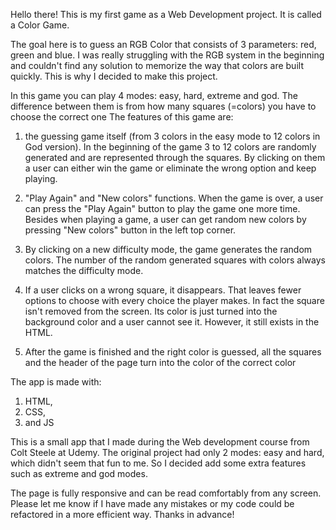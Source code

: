 Hello there! This is my first game as a Web Development project. It is called a Color Game.

The goal here is to guess an RGB Color that consists of 3 parameters: red, green and blue.
I was really struggling with the RGB system in the beginning and couldn't find any solution to memorize the way that colors are built quickly. This is why I decided to make this project.

In this game you can play 4 modes: easy, hard, extreme and god. The difference between them is from how many squares (=colors) you have to choose the correct one
The features of this game are:

1) the guessing game itself (from 3 colors in the easy mode to 12 colors in God version). In the beginning of the game 3 to 12 colors are randomly generated and are represented through the squares. By clicking on them a user can either win the game or eliminate the wrong option and keep playing.

2) "Play Again" and "New colors" functions. When the game is over, a user can press the "Play Again" button to play the game one more time.
Besides when playing a game, a user can get random new colors by pressing "New colors" button in the left top corner.

3) By clicking on a new difficulty mode, the game generates the random colors. The number of the random generated squares with colors always matches the difficulty mode.

4) If a user clicks on a wrong square, it disappears. That leaves fewer options to choose with every choice the player makes. In fact the square isn't removed from the screen. Its color is just turned into the background color and a user cannot see it. However, it still exists in the HTML.

5) After the game is finished and the right color is guessed, all the squares and the header of the page turn into the color of the correct color

The app is made with:
1) HTML, 
2) CSS,
3) and JS

This is a small app that I made during the Web development course from Colt Steele at Udemy. The original project had only 2 modes: easy and hard, which didn't seem that fun to me. So I decided add some extra features such as extreme and god modes.

The page is fully responsive and can be read comfortably from any screen. 
Please let me know if I have made any mistakes or my code could be refactored in a more efficient way. Thanks in advance!
